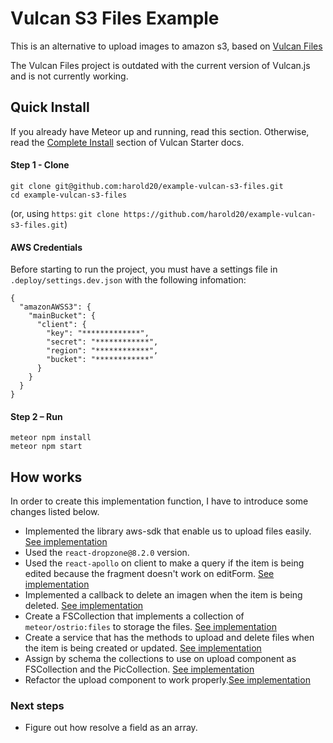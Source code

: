 # Vulcan S3 Files Example

This is an alternative to upload images to amazon s3, based on [Vulcan Files](https://github.com/OrigenStudio/vulcan-files)

The Vulcan Files project is outdated with the current version of Vulcan.js and is not currently working.

## Quick Install

If you already have Meteor up and running, read this section. Otherwise, read the [Complete Install](https://github.com/VulcanJS/Vulcan-Starter#complete-install) section of Vulcan Starter docs.

#### Step 1 - Clone

```
git clone git@github.com:harold20/example-vulcan-s3-files.git
cd example-vulcan-s3-files
```

(or, using `https`: `git clone https://github.com/harold20/example-vulcan-s3-files.git`)

#### AWS Credentials
Before starting to run the project, you must have a settings file in `.deploy/settings.dev.json` with the following infomation:

```
{
  "amazonAWSS3": {
    "mainBucket": {
      "client": {
        "key": "*************",
        "secret": "************",
        "region": "************",
        "bucket": "************"
      }
    }
  }
}
```

#### Step 2 – Run
```
meteor npm install
meteor npm start
```

## How works

In order to create this implementation function, I have to introduce some changes listed below.

* Implemented the library aws-sdk that enable us to upload files easily. [See implementation](https://github.com/harold20/example-vulcan-s3-files/blob/master/packages/vulcan-s3-files/lib/modules/singlePic/FSCollection.js#L25)
* Used the `react-dropzone@8.2.0` version.
* Used the `react-apollo` on client to make a query if the item is being edited because the fragment doesn't work on editForm. [See implementation](https://github.com/harold20/example-vulcan-s3-files/blob/master/packages/vulcan-s3-files/lib/components/Uploadcomponent/Upload.jsx#L229)
* Implemented a callback to delete an imagen when the item is being deleted. [See implementation](https://github.com/harold20/example-vulcan-s3-files/blob/master/packages/vulcan-s3-files/lib/modules/callbacks.js)
* Create a FSCollection that implements a collection of `meteor/ostrio:files` to storage the files. [See implementation](https://github.com/harold20/example-vulcan-s3-files/blob/master/packages/vulcan-s3-files/lib/modules/singlePic/FSCollection.js)
* Create a service that has the methods to upload and delete files when the item is being created or updated. [See implementation](https://github.com/harold20/example-vulcan-s3-files/blob/master/packages/vulcan-s3-files/lib/utils/s3Service.js)
* Assign by schema the collections to use on upload component as FSCollection and the PicCollection. [See implementation](https://github.com/harold20/example-vulcan-s3-files/blob/master/packages/vulcan-s3-files/lib/modules/singlePic/schema.js#L53)
* Refactor the upload component to work properly.[See implementation](https://github.com/harold20/example-vulcan-s3-files/blob/master/packages/vulcan-s3-files/lib/components/Uploadcomponent/Upload.jsx)

### Next steps
* Figure out how resolve a field as an array.
